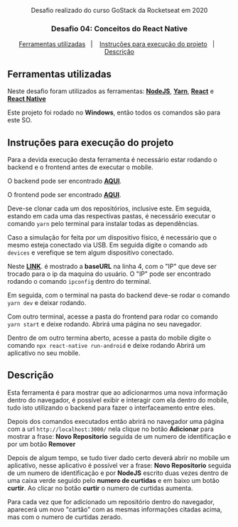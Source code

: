 <p align="center">Desafio realizado do curso GoStack da Rocketseat em 2020</blockquote>


<h3 align="center">
  Desafio 04: Conceitos do React Native
</h3>

<p align="center">
  <a href="#ferramentas-utilizadas">Ferramentas utilizadas</a>&nbsp;&nbsp;&nbsp;|&nbsp;&nbsp;&nbsp;
  <a href="#instruções-para-execução-do-projeto">Instruções para execução do projeto</a>&nbsp;&nbsp;&nbsp;|&nbsp;&nbsp;&nbsp;
  <a href="#descrição">Descrição</a>
</p>

## Ferramentas utilizadas

Neste desafio foram utilizados as ferramentas: **[NodeJS](https://github.com/nodejs)**, **[Yarn](https://github.com/yarnpkg/yarn)**, **[React](https://github.com/facebook/react)** e **[React Native](https://github.com/facebook/react-native)**

Este projeto foi rodado no **Windows**, então todos os comandos são para este SO.

## Instruções para execução do projeto

Para a devida execução desta ferramenta é necessário estar rodando o backend e o frontend antes de executar o mobile.

O backend pode ser encontrado **[AQUI](https://github.com/Smpontelli/DesafioConceitosNode)**.

O frontend pode ser encontrado **[AQUI](https://github.com/Smpontelli/DesafioConceitosReact)**.

Deve-se clonar cada um dos repositórios, inclusive este. Em seguida, estando em cada uma das respectivas pastas, é necessário executar o comando `yarn` pelo terminal para instalar todas as dependências.

Caso a simulação for feita por um dispositivo físico, é necessário que o mesmo esteja conectado via USB. Em seguida digite o comando `adb devices` e verefique se tem algum dispositivo conectado.

Neste **[LINK](https://github.com/Smpontelli/DesafioConceitosReactNative/blob/master/src/services/api.js)**. é mostrado a **baseURL** na linha 4, com o "IP" que deve ser trocado para o ip da maquina do usuário.
O "IP" pode ser encontrado rodando o comando `ipconfig` dentro do terminal.

Em seguida, com o terminal na pasta do backend deve-se rodar o comando `yarn dev` e deixar rodando.

Com outro terminal, acesse a pasta do frontend para rodar co comando `yarn start` e deixe rodando.
Abrirá uma página no seu navegador.

Dentro de om outro termina aberto, acesse a pasta do mobile digite o comando `npx react-native run-android` e deixe rodando
Abrirá um aplicativo no seu mobile.

## Descrição

Esta ferramenta é para mostrar que ao adicionarmos uma nova informação dentro do navegador, é possível exibir e interagir com ela dentro do mobile, tudo isto utilizando o backend para fazer o interfaceamento entre eles.

Depois dos comandos executados então abrirá no navegador uma página com a url `http://localhost:3000/` nela clique no botão **Adicionar** para mostrar a frase: **Novo Repositorio** seguida de um numero de identificação e por um botão **Remover**

Depois de algum tempo, se tudo tiver dado certo deverá abrir no mobile um aplicativo, nesse aplicativo é possível ver a frase: **Novo Repositorio** seguida de um numero de identificação e por **NodeJS** escrito duas vezes dentro de uma caixa verde
seguido pelo **numero de curtidas** e em baixo um botão **curtir**. Ao clicar no botão **curtir** o numero de curtidas aumenta.

Para cada vez que for adicionado um repositório dentro do navegador, aparecerá um novo "cartão" com as mesmas informações citadas acima, mas com o numero de curtidas zerado.
